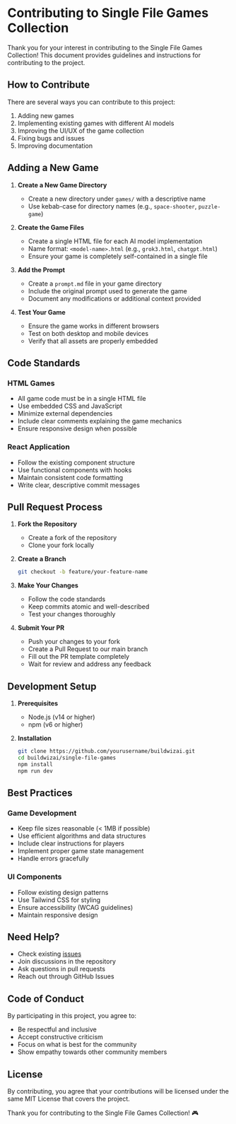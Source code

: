# Contributing to Single File Games Collection

Thank you for your interest in contributing to the Single File Games Collection! This document provides guidelines and instructions for contributing to the project.

## How to Contribute

There are several ways you can contribute to this project:

1. Adding new games
2. Implementing existing games with different AI models
3. Improving the UI/UX of the game collection
4. Fixing bugs and issues
5. Improving documentation

## Adding a New Game

1. **Create a New Game Directory**
   - Create a new directory under `games/` with a descriptive name
   - Use kebab-case for directory names (e.g., `space-shooter`, `puzzle-game`)

2. **Create the Game Files**
   - Create a single HTML file for each AI model implementation
   - Name format: `<model-name>.html` (e.g., `grok3.html`, `chatgpt.html`)
   - Ensure your game is completely self-contained in a single file

3. **Add the Prompt**
   - Create a `prompt.md` file in your game directory
   - Include the original prompt used to generate the game
   - Document any modifications or additional context provided

4. **Test Your Game**
   - Ensure the game works in different browsers
   - Test on both desktop and mobile devices
   - Verify that all assets are properly embedded

## Code Standards

### HTML Games
- All game code must be in a single HTML file
- Use embedded CSS and JavaScript
- Minimize external dependencies
- Include clear comments explaining the game mechanics
- Ensure responsive design when possible

### React Application
- Follow the existing component structure
- Use functional components with hooks
- Maintain consistent code formatting
- Write clear, descriptive commit messages

## Pull Request Process

1. **Fork the Repository**
   - Create a fork of the repository
   - Clone your fork locally

2. **Create a Branch**
   ```bash
   git checkout -b feature/your-feature-name
   ```

3. **Make Your Changes**
   - Follow the code standards
   - Keep commits atomic and well-described
   - Test your changes thoroughly

4. **Submit Your PR**
   - Push your changes to your fork
   - Create a Pull Request to our main branch
   - Fill out the PR template completely
   - Wait for review and address any feedback

## Development Setup

1. **Prerequisites**
   - Node.js (v14 or higher)
   - npm (v6 or higher)

2. **Installation**
   ```bash
   git clone https://github.com/yourusername/buildwizai.git
   cd buildwizai/single-file-games
   npm install
   npm run dev
   ```

## Best Practices

### Game Development
- Keep file sizes reasonable (< 1MB if possible)
- Use efficient algorithms and data structures
- Include clear instructions for players
- Implement proper game state management
- Handle errors gracefully

### UI Components
- Follow existing design patterns
- Use Tailwind CSS for styling
- Ensure accessibility (WCAG guidelines)
- Maintain responsive design

## Need Help?

- Check existing [issues](https://github.com/buildwizai/single-file-games/issues)
- Join discussions in the repository
- Ask questions in pull requests
- Reach out through GitHub Issues

## Code of Conduct

By participating in this project, you agree to:

- Be respectful and inclusive
- Accept constructive criticism
- Focus on what is best for the community
- Show empathy towards other community members

## License

By contributing, you agree that your contributions will be licensed under the same MIT License that covers the project.

Thank you for contributing to the Single File Games Collection! 🎮